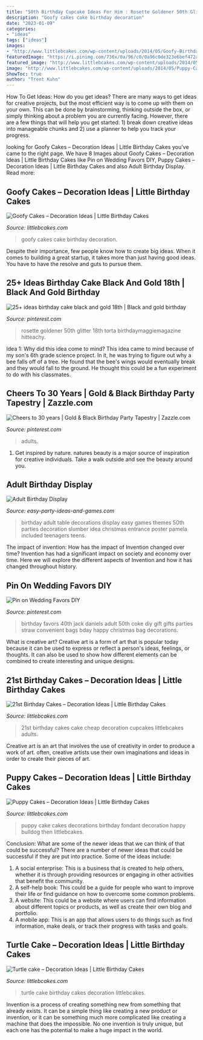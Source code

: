 ```yaml
---
title: "50th Birthday Cupcake Ideas For Him : Rosette Goldener 50th Glitter 18th Torta Birthdaymaggiemagazine Hitteachy"
description: "Goofy cakes cake birthday decoration"
date: "2023-01-09"
categories:
- "ideas"
tags: ["ideas"]
images:
- "http://www.littlebcakes.com/wp-content/uploads/2014/05/Goofy-Birthday-Cakes.jpg"
featuredImage: "https://i.pinimg.com/736x/0a/96/c0/0a96c0de323e6bef472a6536b5beb95e.jpg"
featured_image: "http://www.littlebcakes.com/wp-content/uploads/2014/05/Goofy-Birthday-Cakes.jpg"
image: "http://www.littlebcakes.com/wp-content/uploads/2014/05/Puppy-Cake-Decorations.jpg"
ShowToc: true
author: "Trent Kuhn"
---
```



How To Get Ideas: How do you get ideas?
There are many ways to get ideas for creative projects, but the most efficient way is to come up with them on your own. This can be done by brainstorming, thinking outside the box, or simply thinking about a problem you are currently facing. However, there are a few things that will help you get started: 1) break down creative ideas into manageable chunks and 2) use a planner to help you track your progress.

	

		
looking for Goofy Cakes – Decoration Ideas | Little Birthday Cakes you've came to the right page. We have 8 Images about Goofy Cakes – Decoration Ideas | Little Birthday Cakes like Pin on Wedding Favors DIY, Puppy Cakes – Decoration Ideas | Little Birthday Cakes and also Adult Birthday Display. Read more:
		
    
## Goofy Cakes – Decoration Ideas | Little Birthday Cakes

<img loading=lazy src="http://www.littlebcakes.com/wp-content/uploads/2014/05/Goofy-Birthday-Cakes.jpg" onerror="this.onerror=null;this.src='https://tse1.mm.bing.net/th?id=OIP.sA0dhL8ZN8EZG9q1kfIq-gHaJ4&amp;pid=15.1';" alt="Goofy Cakes – Decoration Ideas | Little Birthday Cakes">

_Source: littlebcakes.com_

>goofy cakes cake birthday decoration. 

	

Despite their importance, few people know how to create big ideas. When it comes to building a great startup, it takes more than just having good ideas. You have to have the resolve and guts to pursue them.

    
## 25+ Ideas Birthday Cake Black And Gold 18th | Black And Gold Birthday

<img loading=lazy src="https://i.pinimg.com/736x/0a/96/c0/0a96c0de323e6bef472a6536b5beb95e.jpg" onerror="this.onerror=null;this.src='https://tse4.mm.bing.net/th?id=OIP.jyTGaFP7AGqsXVjtEK4AlgAAAA&amp;pid=15.1';" alt="25+ ideas birthday cake black and gold 18th | Black and gold birthday">

_Source: pinterest.com_

>rosette goldener 50th glitter 18th torta birthdaymaggiemagazine hitteachy. 

	

Idea 1: Why did this idea come to mind?
This idea came to mind because of my son's 6th grade science project. In it, he was trying to figure out why a bee falls off of a tree. He found that the bee's wings would eventually break and they would fall to the ground. He thought this could be a fun experiment to do with his classmates.

    
## Cheers To 30 Years | Gold &amp; Black Birthday Party Tapestry | Zazzle.com

<img loading=lazy src="https://i.pinimg.com/736x/1e/be/f2/1ebef29ebd8c7763e0fea6b8bc16aaf1.jpg" onerror="this.onerror=null;this.src='https://tse2.mm.bing.net/th?id=OIP.ijWOH39ygmiFs8IaUEg09QHaJ3&amp;pid=15.1';" alt="Cheers to 30 years | Gold &amp; Black Birthday Party Tapestry | Zazzle.com">

_Source: pinterest.com_

>adults. 

	

1. Get inspired by nature. natures beauty is a major source of inspiration for creative individuals. Take a walk outside and see the beauty around you.

    
## Adult Birthday Display

<img loading=lazy src="http://www.easy-party-ideas-and-games.com/images/adult-birthday-party-table.jpg" onerror="this.onerror=null;this.src='https://tse4.mm.bing.net/th?id=OIP.GRnEI5r2_McZ61DAamhuDwHaFX&amp;pid=15.1';" alt="Adult Birthday Display">

_Source: easy-party-ideas-and-games.com_

>birthday adult table decorations display easy games themes 50th parties decoration slumber idea christmas entrance poster pamela included teenagers teens. 

	

The impact of invention: How has the impact of Invention changed over time?
Invention has had a significant impact on society and economy over time. Here we will explore the different aspects of Invention and how it has changed throughout history.

    
## Pin On Wedding Favors DIY

<img loading=lazy src="https://i.pinimg.com/736x/e9/c4/67/e9c467ce00e2001bddde51c7408a529c.jpg" onerror="this.onerror=null;this.src='https://tse1.mm.bing.net/th?id=OIP.pp46vO0SzaxJBn2eeLu8cwHaJ3&amp;pid=15.1';" alt="Pin on Wedding Favors DIY">

_Source: pinterest.com_

>birthday favors 40th jack daniels adult 50th coke diy gift gifts parties straw convenient bags bday happy christmas bag decorations. 

	

What is creative art?
Creative art is a form of art that is popular today because it can be used to express or reflect a person's ideas, feelings, or thoughts. It can also be used to show how different elements can be combined to create interesting and unique designs.

    
## 21st Birthday Cakes – Decoration Ideas | Little Birthday Cakes

<img loading=lazy src="https://www.littlebcakes.com/wp-content/uploads/2014/02/21st-Birthday-Cake-Images.jpg" onerror="this.onerror=null;this.src='https://tse1.mm.bing.net/th?id=OIP.-AMWZX2gyPz_UG0hgZ_LWwHaJ4&amp;pid=15.1';" alt="21st Birthday Cakes – Decoration Ideas | Little Birthday Cakes">

_Source: littlebcakes.com_

>21st birthday cakes cake cheap decoration cupcakes littlebcakes adults. 

	

Creative art is an art that involves the use of creativity in order to produce a work of art. often, creative artists use their own imaginations and ideas in order to create their pieces of art.

    
## Puppy Cakes – Decoration Ideas | Little Birthday Cakes

<img loading=lazy src="http://www.littlebcakes.com/wp-content/uploads/2014/05/Puppy-Cake-Decorations.jpg" onerror="this.onerror=null;this.src='https://tse2.mm.bing.net/th?id=OIP.Qn1NYaC8rFD3q_cd5h7PcwHaFj&amp;pid=15.1';" alt="Puppy Cakes – Decoration Ideas | Little Birthday Cakes">

_Source: littlebcakes.com_

>puppy cake cakes decorations birthday fondant decoration happy bulldog then littlebcakes. 

	

Conclusion: What are some of the newer ideas that we can think of that could be successful?
There are a number of newer ideas that could be successful if they are put into practice. Some of the ideas include: 
1. A social enterprise: This is a business that is created to help others, whether it is through providing resources or engaging in other activities that benefit the community. 
2. A self-help book: This could be a guide for people who want to improve their life or find guidance on how to overcome some common problems. 
3. A website: This could be a website where users can find information about different topics or products, as well as create their own blog and portfolio. 
4. A mobile app: This is an app that allows users to do things such as find information, make deals, or track their progress with tasks and goals.

    
## Turtle Cake – Decoration Ideas | Little Birthday Cakes

<img loading=lazy src="http://www.littlebcakes.com/wp-content/uploads/2014/05/Turtle-Cake-Pictures.jpg" onerror="this.onerror=null;this.src='https://tse2.mm.bing.net/th?id=OIP.HAWGRCFwK5PJjj75d56qPgHaFj&amp;pid=15.1';" alt="Turtle cake – Decoration Ideas | Little Birthday Cakes">

_Source: littlebcakes.com_

>turtle cake birthday cakes decoration littlebcakes. 

	

Invention is a process of creating something new from something that already exists. It can be a simple thing like creating a new product or invention, or it can be something much more complicated like creating a machine that does the impossible. No one invention is truly unique, but each one has the potential to make a huge impact in the world.

